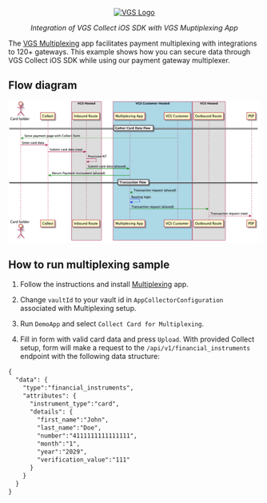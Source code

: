 <p align="center"><a href="https://www.verygoodsecurity.com/"><img src="https://avatars0.githubusercontent.com/u/17788525" width="128" alt="VGS Logo"></a></p>
<p align="center"><i>Integration of VGS Collect iOS SDK with VGS Muptiplexing App</i></p>

The [VGS Multiplexing](https://github.com/verygoodsecurity/multiplexing/blob/master/integration/README.md) app facilitates payment multiplexing with integrations to 120+ gateways. This example shows how you can secure data through VGS Collect iOS SDK while using our payment gateway multiplexer.

## Flow diagram

<p align="center">
  <img src="./multiplexing-flow.png" alt="multiplexing-flow"/>
</p>

## How to run multiplexing sample

1. Follow the instructions and install [Multiplexing](https://github.com/verygoodsecurity/multiplexing/blob/master/integration/README.md) app.

2. Change `vaultId` to your vault id in `AppCollectorConfiguration` associated with Multiplexing setup.

3. Run `DemoApp` and select `Collect Card for Multiplexing`.

4. Fill in form with valid card data and press `Upload`. With provided Collect setup, form will make a request to the `/api/v1/financial_instruments` endpoint with the following data structure:

```
{
  "data": {
    "type":"financial_instruments",
    "attributes": {
      "instrument_type":"card",
      "details": {
        "first_name":"John",
        "last_name":"Doe",
        "number":"4111111111111111",
        "month":"1",
        "year":"2029",
        "verification_value":"111"
      }
    }
  }
}
```
